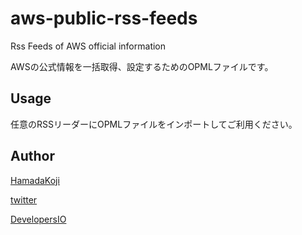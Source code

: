 # aws-public-rss-feeds

Rss Feeds of AWS official information

AWSの公式情報を一括取得、設定するためのOPMLファイルです。

## Usage

任意のRSSリーダーにOPMLファイルをインポートしてご利用ください。





## Author

[HamadaKoji](https://github.com/HamadaKoji)

[twitter](https://twitter.com/hamako9999)

[DevelopersIO](https://dev.classmethod.jp/author/hamada-koji/)



